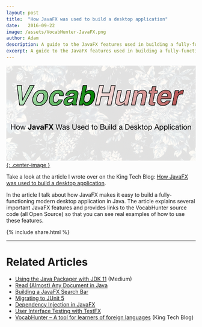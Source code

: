 ```yaml
---
layout: post
title:  "How JavaFX was used to build a desktop application"
date:   2016-09-22
image: /assets/VocabHunter-JavaFX.png
author: Adam
description: A guide to the JavaFX features used in building a fully-functioning modern desktop application
excerpt: A guide to the JavaFX features used in building a fully-functioning modern desktop application.
---
```

[![How JavaFX was used to build a desktop application](/assets/VocabHunter-JavaFX.png){: .center-image }][KingTechBlog2]

Take a look at the article I wrote over on the King Tech Blog: [How JavaFX was used to build a desktop application][KingTechBlog2].

In the article I talk about how JavaFX makes it easy to build a fully-functioning modern desktop application in Java.  The article explains several important JavaFX features and provides links to the VocabHunter source code (all Open Source) so that you can see real examples of how to use these features.

{% include share.html %}
___

# Related Articles
* [Using the Java Packager with JDK 11] (Medium)
* [Read (Almost) Any Document in Java]
* [Building a JavaFX Search Bar]
* [Migrating to JUnit 5]
* [Dependency Injection in JavaFX][DependencyInjection]
* [User Interface Testing with TestFX][TestFX]
* [VocabHunter – A tool for learners of foreign languages][KingTechBlog1] (King Tech Blog)

[TestFX]:/2016/07/27/TestFX.html
[DependencyInjection]:/2016/11/13/JavaFX-Dependency-Injection.html
[Building a JavaFX Search Bar]:/2017/01/15/Search-Bar.html
[Read (Almost) Any Document in Java]:/2017/04/30/Read-Any-Document-Format.html
[Migrating to JUnit 5]:/2017/10/17/migrating-to-junit-5.html
[Using the Java Packager with JDK 11]:https://medium.com/@adam_carroll/java-packager-with-jdk11-31b3d620f4a8

[KingTechBlog1]:https://techblog.king.com/vocabhunter-a-tool-for-learners-of-foreign-languages/
[KingTechBlog2]:https://techblog.king.com/javafx-used-build-desktop-application/
